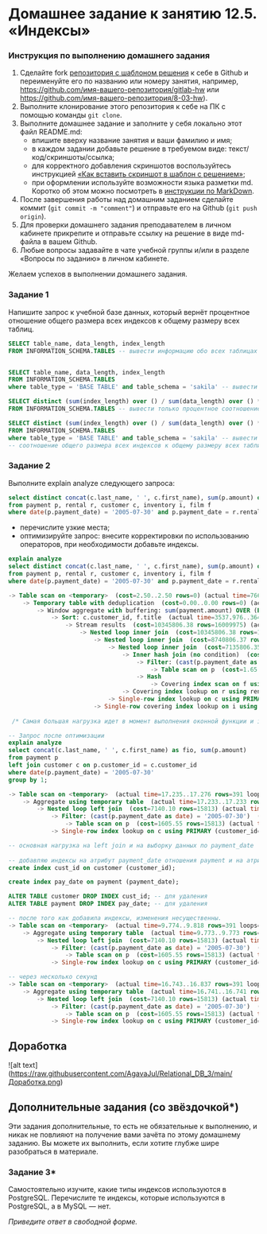 # Домашнее задание к занятию 12.5. «Индексы»

### Инструкция по выполнению домашнего задания

1. Сделайте fork [репозитория c шаблоном решения](https://github.com/netology-code/sys-pattern-homework) к себе в Github и переименуйте его по названию или номеру занятия, например, https://github.com/имя-вашего-репозитория/gitlab-hw или https://github.com/имя-вашего-репозитория/8-03-hw).
2. Выполните клонирование этого репозитория к себе на ПК с помощью команды `git clone`.
3. Выполните домашнее задание и заполните у себя локально этот файл README.md:
   - впишите вверху название занятия и ваши фамилию и имя;
   - в каждом задании добавьте решение в требуемом виде: текст/код/скриншоты/ссылка;
   - для корректного добавления скриншотов воспользуйтесь инструкцией [«Как вставить скриншот в шаблон с решением»](https://github.com/netology-code/sys-pattern-homework/blob/main/screen-instruction.md);
   - при оформлении используйте возможности языка разметки md. Коротко об этом можно посмотреть в [инструкции по MarkDown](https://github.com/netology-code/sys-pattern-homework/blob/main/md-instruction.md).
4. После завершения работы над домашним заданием сделайте коммит (`git commit -m "comment"`) и отправьте его на Github (`git push origin`).
5. Для проверки домашнего задания преподавателем в личном кабинете прикрепите и отправьте ссылку на решение в виде md-файла в вашем Github.
6. Любые вопросы задавайте в чате учебной группы и/или в разделе «Вопросы по заданию» в личном кабинете.

Желаем успехов в выполнении домашнего задания.

### Задание 1

Напишите запрос к учебной базе данных, который вернёт процентное отношение общего размера всех индексов к общему размеру всех таблиц.

```sql
SELECT table_name, data_length, index_length
FROM INFORMATION_SCHEMA.TABLES -- вывести информацию обо всех таблицах в рамках БД


SELECT table_name, data_length, index_length
FROM INFORMATION_SCHEMA.TABLES
where table_type = 'BASE TABLE' and table_schema = 'sakila' -- вывести таблицы только БД sakila

SELECT distinct (sum(index_length) over () / sum(data_length) over () * 100) as percent_all
FROM INFORMATION_SCHEMA.TABLES -- вывести только процентное соотношение общего размера всех индексов к общему размеру всех таблиц

SELECT distinct (sum(index_length) over () / sum(data_length) over () * 100) as percent_all
FROM INFORMATION_SCHEMA.TABLES
where table_type = 'BASE TABLE' and table_schema = 'sakila' -- вывести только процентное 
-- соотношение общего размера всех индексов к общему размеру всех таблиц в БД sakila 

```

### Задание 2

Выполните explain analyze следующего запроса:
```sql
select distinct concat(c.last_name, ' ', c.first_name), sum(p.amount) over (partition by c.customer_id, f.title)
from payment p, rental r, customer c, inventory i, film f
where date(p.payment_date) = '2005-07-30' and p.payment_date = r.rental_date and r.customer_id = c.customer_id and i.inventory_id = r.inventory_id
```
- перечислите узкие места;
- оптимизируйте запрос: внесите корректировки по использованию операторов, при необходимости добавьте индексы.
```sql 
explain analyze
select distinct concat(c.last_name, ' ', c.first_name), sum(p.amount) over (partition by c.customer_id, f.title)
from payment p, rental r, customer c, inventory i, film f
where date(p.payment_date) = '2005-07-30' and p.payment_date = r.rental_date and r.customer_id = c.customer_id and i.inventory_id = r.inventory_id

-> Table scan on <temporary>  (cost=2.50..2.50 rows=0) (actual time=7668.709..7668.753 rows=391 loops=1)
    -> Temporary table with deduplication  (cost=0.00..0.00 rows=0) (actual time=7668.706..7668.706 rows=391 loops=1)
        -> Window aggregate with buffering: sum(payment.amount) OVER (PARTITION BY c.customer_id,f.title )   (actual time=3538.013..7402.202 rows=642000 loops=1)
            -> Sort: c.customer_id, f.title  (actual time=3537.976..3648.338 rows=642000 loops=1)
                -> Stream results  (cost=10345806.38 rows=16009975) (actual time=2.539..2714.691 rows=642000 loops=1)
                    -> Nested loop inner join  (cost=10345806.38 rows=16009975) (actual time=2.524..2262.546 rows=642000 loops=1)
                        -> Nested loop inner join  (cost=8740806.37 rows=16009975) (actual time=2.309..2004.931 rows=642000 loops=1)
                            -> Nested loop inner join  (cost=7135806.35 rows=16009975) (actual time=2.186..1737.070 rows=642000 loops=1)
                                -> Inner hash join (no condition)  (cost=1581474.80 rows=15813000) (actual time=1.849..93.524 rows=634000 loops=1)
                                    -> Filter: (cast(p.payment_date as date) = '2005-07-30')  (cost=1.65 rows=15813) (actual time=0.273..14.358 rows=634 loops=1)
                                        -> Table scan on p  (cost=1.65 rows=15813) (actual time=0.259..11.213 rows=16044 loops=1)
                                    -> Hash
                                        -> Covering index scan on f using idx_title  (cost=103.00 rows=1000) (actual time=0.317..1.142 rows=1000 loops=1)
                                -> Covering index lookup on r using rental_date (rental_date=p.payment_date)  (cost=0.25 rows=1) (actual time=0.002..0.002 rows=1 loops=634000)
                            -> Single-row index lookup on c using PRIMARY (customer_id=r.customer_id)  (cost=0.00 rows=1) (actual time=0.000..0.000 rows=1 loops=642000)
                        -> Single-row covering index lookup on i using PRIMARY (inventory_id=r.inventory_id)  (cost=0.00 rows=1) (actual time=0.000..0.000 rows=1 loops=642000)
                        
 /* Самая большая нагрузка идет в момент выполнения оконной функции и inner join, от них и будем избавляться */                      

-- Запрос после оптимизации
explain analyze 
select concat(c.last_name, ' ', c.first_name) as fio, sum(p.amount)
from payment p
left join customer c on p.customer_id = c.customer_id 
where date(p.payment_date) = '2005-07-30'
group by 1;

-> Table scan on <temporary>  (actual time=17.235..17.276 rows=391 loops=1)
    -> Aggregate using temporary table  (actual time=17.233..17.233 rows=391 loops=1)
        -> Nested loop left join  (cost=7140.10 rows=15813) (actual time=0.111..15.607 rows=634 loops=1)
            -> Filter: (cast(p.payment_date as date) = '2005-07-30')  (cost=1605.55 rows=15813) (actual time=0.096..13.977 rows=634 loops=1)
                -> Table scan on p  (cost=1605.55 rows=15813) (actual time=0.073..10.369 rows=16044 loops=1)
            -> Single-row index lookup on c using PRIMARY (customer_id=p.customer_id)  (cost=0.25 rows=1) (actual time=0.002..0.002 rows=1 loops=634)

-- основная нагрузка на left join и на выборку данных по payment_date
            
-- добавляю индексы на атрибут payment_date отношения payment и на атрибут customer_id отношения customer
create index cust_id on customer (customer_id);

create index pay_date on payment (payment_date);

ALTER TABLE customer DROP INDEX cust_id; -- для удаления
ALTER TABLE payment DROP INDEX pay_date; -- для удаления

-- после того как добавила индексы, изменения несущественны.
-> Table scan on <temporary>  (actual time=9.774..9.818 rows=391 loops=1)
    -> Aggregate using temporary table  (actual time=9.773..9.773 rows=391 loops=1)
        -> Nested loop left join  (cost=7140.10 rows=15813) (actual time=0.091..8.904 rows=634 loops=1)
            -> Filter: (cast(p.payment_date as date) = '2005-07-30')  (cost=1605.55 rows=15813) (actual time=0.078..8.058 rows=634 loops=1)
                -> Table scan on p  (cost=1605.55 rows=15813) (actual time=0.064..6.326 rows=16044 loops=1)
            -> Single-row index lookup on c using PRIMARY (customer_id=p.customer_id)  (cost=0.25 rows=1) (actual time=0.001..0.001 rows=1 loops=634)

-- через несколько секунд
-> Table scan on <temporary>  (actual time=16.743..16.837 rows=391 loops=1)
    -> Aggregate using temporary table  (actual time=16.741..16.741 rows=391 loops=1)
        -> Nested loop left join  (cost=7140.10 rows=15813) (actual time=0.083..15.221 rows=634 loops=1)
            -> Filter: (cast(p.payment_date as date) = '2005-07-30')  (cost=1605.55 rows=15813) (actual time=0.070..13.781 rows=634 loops=1)
                -> Table scan on p  (cost=1605.55 rows=15813) (actual time=0.055..10.213 rows=16044 loops=1)
            -> Single-row index lookup on c using PRIMARY (customer_id=p.customer_id)  (cost=0.25 rows=1) (actual time=0.002..0.002 rows=1 loops=634)

```
## Доработка

![alt text] (https://raw.githubusercontent.com/AgavaJul/Relational_DB_3/main/Доработка.png)

## Дополнительные задания (со звёздочкой*)
Эти задания дополнительные, то есть не обязательные к выполнению, и никак не повлияют на получение вами зачёта по этому домашнему заданию. Вы можете их выполнить, если хотите глубже шире разобраться в материале.

### Задание 3*

Самостоятельно изучите, какие типы индексов используются в PostgreSQL. Перечислите те индексы, которые используются в PostgreSQL, а в MySQL — нет.

*Приведите ответ в свободной форме.*
